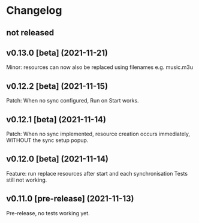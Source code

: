 # Changelog

## not released

## v0.13.0 [beta] (2021-11-21)

Minor: resources can now also be replaced using filenames e.g. music.m3u

## v0.12.2 [beta] (2021-11-15)

Patch: When no sync configured, Run on Start works.

## v0.12.1 [beta] (2021-11-14)

Patch: When no sync implemented, resource creation occurs immediately, WITHOUT the sync setup popup.

## v0.12.0 [beta] (2021-11-14)

Feature: run replace resources after start and each synchronisation
Tests still not working.

## v0.11.0 [pre-release] (2021-11-13)

Pre-release, no tests working yet.